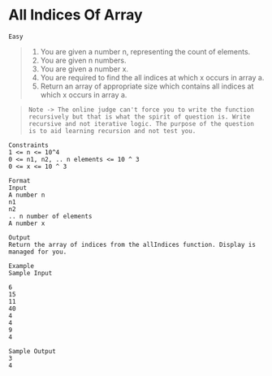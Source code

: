 # All Indices Of Array

`Easy`

> 1.  You are given a number n, representing the count of elements.
> 2.  You are given n numbers.
> 3.  You are given a number x.
> 4.  You are required to find the all indices at which x occurs in array a.
> 5.  Return an array of appropriate size which contains all indices at which x occurs in array a.

> `Note -> The online judge can't force you to write the function recursively but that is what the spirit of question is. Write recursive and not iterative logic. The purpose of the question is to aid learning recursion and not test you.`

```
Constraints
1 <= n <= 10^4
0 <= n1, n2, .. n elements <= 10 ^ 3
0 <= x <= 10 ^ 3

Format
Input
A number n
n1
n2
.. n number of elements
A number x

Output
Return the array of indices from the allIndices function. Display is managed for you.

Example
Sample Input

6
15
11
40
4
4
9
4

Sample Output
3
4
```
